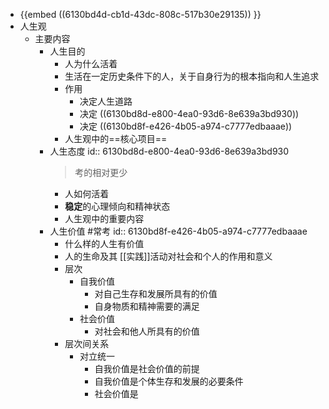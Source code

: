 - {{embed ((6130bd4d-cb1d-43dc-808c-517b30e29135)) }}
- 人生观
	- 主要内容
		- 人生目的
			- 人为什么活着
			- 生活在一定历史条件下的人，关于自身行为的根本指向和人生追求
			- 作用
				- 决定人生道路
				- 决定 ((6130bd8d-e800-4ea0-93d6-8e639a3bd930))
				- 决定 ((6130bd8f-e426-4b05-a974-c7777edbaaae))
			- 人生观中的==核心项目==
		- 人生态度
		  id:: 6130bd8d-e800-4ea0-93d6-8e639a3bd930
		  > 考的相对更少
			- 人如何活着
			- **稳定**的心理倾向和精神状态
			- 人生观中的重要内容
		- 人生价值 #常考
		  id:: 6130bd8f-e426-4b05-a974-c7777edbaaae
			- 什么样的人生有价值
			- 人的生命及其 [[实践]]活动对社会和个人的作用和意义
			- 层次
				- 自我价值
					- 对自己生存和发展所具有的价值
					- 自身物质和精神需要的满足
				- 社会价值
					- 对社会和他人所具有的价值
			- 层次间关系
				- 对立统一
					- 自我价值是社会价值的前提
					- 自我价值是个体生存和发展的必要条件
					- 社会价值是